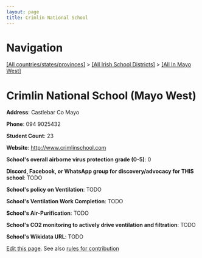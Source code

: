 ```yaml
---
layout: page
title: Crimlin National School
---
```

# Navigation

[[All countries/states/provinces]](../../..) > [[All Irish School Districts]](../..) > [[All In Mayo West]](..)

# Crimlin National School (Mayo West)

**Address**: Castlebar Co Mayo

**Phone**: 094 9025432

**Student Count**: 23

**Website**: <http://www.crimlinschool.com>

**School's overall airborne virus protection grade (0-5)**: 0

**Discord, Facebook, or WhatsApp group for discovery/advocacy for THIS school**: TODO

**School's policy on Ventilation**: TODO

**School's Ventilation Work Completion**: TODO

**School's Air-Purification**: TODO

**School's CO2 monitoring to actively drive ventilation and filtration**: TODO

**School's Wikidata URL**: TODO


[Edit this page](https://github.com/ventilate-schools/Ireland/edit/main/./Mayo_West/Crimlin_National_School.md). See also [rules for contribution](../../../contribution-rules/)